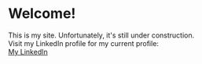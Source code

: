 # Welcome!
This is my site. Unfortunately, it's still under construction.  
Visit my LinkedIn profile for my current profile:  
[My LinkedIn](linkedin.com/in/garysahota)
